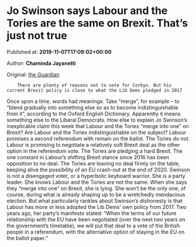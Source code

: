 
# Jo Swinson says Labour and the Tories are the same on Brexit. That’s just not true

Published at: **2019-11-07T17:09:02+00:00**

Author: **Chaminda Jayanetti**

Original: [the Guardian](https://www.theguardian.com/commentisfree/2019/nov/07/jo-swinson-labour-tories-brexit)


        There are plenty of reasons not to vote for Corbyn. But his current Brexit policy is close to what the Lib Dems pledged in 2017
      
Once upon a time, words had meanings. Take “merge”, for example – to “blend gradually into something else so as to become indistinguishable from it”, according to the Oxford English Dictionary.
Apparently it means something else to the Liberal Democrats. How else to explain Jo Swinson’s inexplicable claim this week that Labour and the Tories “merge into one” on Brexit? Are Labour and the Tories indistinguishable on the subject?
Labour promises a second referendum with remain on the ballot. The Tories do not. Labour is promising to negotiate a relatively soft Brexit deal as the other option in the referendum vote. The Tories are pledging a hard Brexit. The one constant in Labour’s shifting Brexit stance since 2016 has been opposition to no deal. The Tories are leaving no deal firmly on the table, keeping alive the possibility of an EU crash-out at the end of 2020.
Swinson is not a disengaged voter, or a hyperbolic keyboard warrior. She is a party leader. She knows Labour and the Tories are not the same. When she says they “merge into one” on Brexit, she is lying.
She won’t be the only one, of course, during what is already shaping up to be a wretchedly mendacious election. But what particularly rankles about Swinson’s dishonesty is that Labour has more or less adopted the Lib Dems’ own policy from 2017. Two years ago, her party’s manifesto stated: “When the terms of our future relationship with the EU have been negotiated (over the next two years on the government’s timetable), we will put that deal to a vote of the British people in a referendum, with the alternative option of staying in the EU on the ballot paper.”
